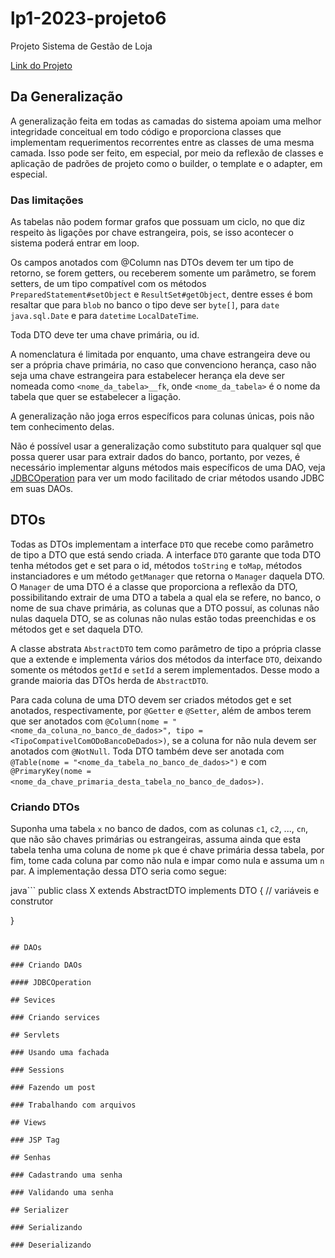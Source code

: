 # lp1-2023-projeto6
Projeto Sistema de Gestão de Loja

[Link do Projeto](https://docs.google.com/document/d/1Urhv-Eu5dYAaQM0Zrv1x5qulNvwfK7s5U7tJtbRb6ow/edit#heading=h.gjdgxs)
<!-- Acesse o nosso [documento](https://docs.google.com/document/d/1Urhv-Eu5dYAaQM0Zrv1x5qulNvwfK7s5U7tJtbRb6ow/edit?usp=sharing) -->

## Da Generalização

A generalização feita em todas as camadas do sistema apoiam uma melhor integridade conceitual em todo código e proporciona classes que implementam requerimentos recorrentes entre as classes de uma mesma camada. Isso pode ser feito, em especial, por meio da reflexão de classes e aplicação de padrões de projeto como o builder, o template e o adapter, em especial.

### Das limitações

As tabelas não podem formar grafos que possuam um ciclo, no que diz respeito às ligações por chave estrangeira, pois, se isso acontecer o sistema poderá entrar em loop.

Os campos anotados com @Column nas DTOs devem ter um tipo de retorno, se forem getters, ou receberem somente um parâmetro, se forem setters, de um tipo compatível com os métodos `PreparedStatement#setObject` e `ResultSet#getObject`, dentre esses é bom resaltar que para `blob` no banco o tipo deve ser `byte[]`, para `date` `java.sql.Date` e para `datetime` `LocalDateTime`.

Toda DTO deve ter uma chave primária, ou id.

A nomenclatura é limitada por enquanto, uma chave estrangeira deve ou ser a própria chave primária, no caso que convenciono herança, caso não seja uma chave estrangeira para estabelecer herança ela deve ser nomeada como `<nome_da_tabela>__fk`, onde `<nome_da_tabela>` é o nome da tabela que quer se estabelecer a ligação.

A generalização não joga erros específicos para colunas únicas, pois não tem conhecimento delas.

Não é possível usar a generalização como substituto para qualquer sql que possa querer usar para extrair dados do banco, portanto, por vezes, é necessário implementar alguns métodos mais específicos de uma DAO, veja [JDBCOperation](#JDBCOperation) para ver um modo facilitado de criar métodos usando JDBC em suas DAOs.

## DTOs

Todas as DTOs implementam a interface `DTO` que recebe como parâmetro de tipo a DTO que está sendo criada. A interface `DTO` garante que toda DTO tenha métodos get e set para o id, métodos `toString` e `toMap`, métodos instanciadores e um método `getManager` que retorna o `Manager` daquela DTO. O `Manager` de uma DTO é a classe que proporciona a reflexão da DTO, possibilitando extrair de uma DTO a tabela a qual ela se refere, no banco, o nome de sua chave primária, as colunas que a DTO possuí, as colunas não nulas daquela DTO, se as colunas não nulas estão todas preenchidas e os métodos get e set daquela DTO.

A classe abstrata `AbstractDTO` tem como parâmetro de tipo a própria classe que a extende e implementa vários dos métodos da interface `DTO`, deixando somente os métodos `getId` e `setId` a serem implementados. Desse modo a grande maioria das DTOs herda de `AbstractDTO`.

Para cada coluna de uma DTO devem ser criados métodos get e set anotados, respectivamente, por `@Getter` e `@Setter`, além de ambos terem que ser anotados com `@Column(nome = "<nome_da_coluna_no_banco_de_dados>", tipo = <TipoCompativelComODoBancoDeDados>)`, se a coluna for não nula devem ser anotados com `@NotNull`. Toda DTO também deve ser anotada com `@Table(nome = "<nome_da_tabela_no_banco_de_dados>")` e com `@PrimaryKey(nome = <nome_da_chave_primaria_desta_tabela_no_banco_de_dados>)`.

### Criando DTOs

Suponha uma tabela `x` no banco de dados, com as colunas `c1`, `c2`, ..., `cn`, que não são chaves primárias ou estrangeiras, assuma ainda que esta tabela tenha uma coluna de nome `pk` que é chave primária dessa tabela, por fim, tome cada coluna par como não nula e impar como nula e assuma um `n` par. A implementação dessa DTO seria como segue:

java```
public class X extends AbstractDTO<X> implements DTO<X> {
    // variáveis e construtor

    
}
```

## DAOs

### Criando DAOs

#### JDBCOperation

## Sevices

### Criando services

## Servlets

### Usando uma fachada

### Sessions

### Fazendo um post

### Trabalhando com arquivos

## Views

### JSP Tag

## Senhas

### Cadastrando uma senha

### Validando uma senha

## Serializer

### Serializando

### Deserializando
